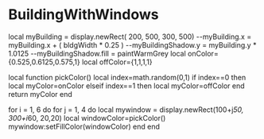 BuildingWithWindows
===================
local myBuilding = display.newRect( 200, 500, 300, 500)
 --myBuilding.x = myBuilding.x + ( bldgWidth * 0.25 )
 --myBuildingShadow.y = myBuilding.y * 1.0125
 --myBuildingShadow.fill = paintWarmGrey
local onColor={0.525,0.6125,0.575,1}
local offColor={1,1,1,1}

local function pickColor()
	local index=math.random(0,1)
	if index==0 then
		local myColor=onColor
	elseif index==1 then
		local myColor=offColor
	end
	return myColor
end

for i = 1, 6 do
	for j = 1, 4 do
		local mywindow = display.newRect(100+j*50, 300+i*60, 20,20)
		local windowColor=pickColor()
	mywindow:setFillColor(windowColor)
	end
end
